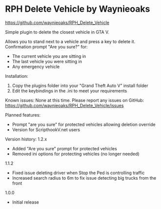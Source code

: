 # RPH Delete Vehicle by Waynieoaks
https://github.com/waynieoaks/RPH_Delete_Vehicle

Simple plugin to delete the closest vehicle in GTA V.

Allows you to stand next to a vehicle and press a key to delete it. 
Confirmation prompt "Are you sure?" for:
- The current vehicle you are sitting in
- The last vehicle you were sitting in
- Any emergency vehicle

Installation: 
1. Copy the plugins folder into your "Grand Theft Auto V" install folder 
2. Edit the keybindings in the .ini to meet your requirements

Known issues: 
None at this time. Please report any issues on GitHub: https://github.com/waynieoaks/RPH_Delete_Vehicle/issues

Planned features:
- Prompt "are you sure" for protected vehicles allowing deletion override
- Version for ScripthookV.net users 

Version history: 
1.2.x
- Added "Are you sure" prompt for protected vehicles
- Removed ini options for protecting vehicles (no longer needed)

1.1.2
- Fixed issue deleting driver when Stop the Ped is controlling traffic
- Increased search radius to 6m to fix issue detecting big trucks from the front

1.0.0
- Initial release
